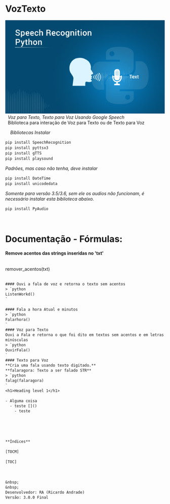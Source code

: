 # VozTexto
![](https://github.com/geniodev/VozTexto/blob/main/speech.png?raw=true)</br>
&nbsp;
*Voz para Texto, Texto para Voz Usando Google Speech*</br>
&nbsp;
Biblioteca para interação de Voz para Texto ou de Texto para Voz</br>




&nbsp;
&nbsp;
*Bibliotecas Instalar*
&nbsp;
```bash
pip install SpeechRecognition
pip install pyttsx3
pip install gTTS
pip install playsound
```
*Padrões, mas caso não tenha, deve instalar*
```bash
pip install DateTime
pip install unicodedata
```
*Somente para versão 3.5/3.6, sem ele os audios não funcionam, é necessário instalar esta biblioteca abaixo.*
```bash
pip install PyAudio
```
&nbsp;
# Documentação - Fórmulas:</br>

#### Remove acentos das strings inseridas no 'txt'
> ```python
remover_acentos(txt)
```

#### Ouvi a fala de voz e retorna o texto sem acentos
> `python
ListenWorkd()
`

#### Fala a hora Atual e minutos
> `python
Falarhora()
`
#### Voz para Texto
Ouvi a Fala e retorna o que foi dito em textos sem acentos e em letras minúsculas
> `python
OuvirFala()
`
#### Texto para Voz
**Cria uma fala usando texto digitado.**
**falaragora: Texto a ser falado STR**
> `python
falag(falaragora)
`
<h1>Heading level 1</h1>

- Alguma coisa
  - teste []()
    - teste





**Índices**

[TOCM]

[TOC]



&nbsp;
&nbsp;
Desenvolvedor: RA (Ricardo Andrade)
Versão: 3.0.0 Final
